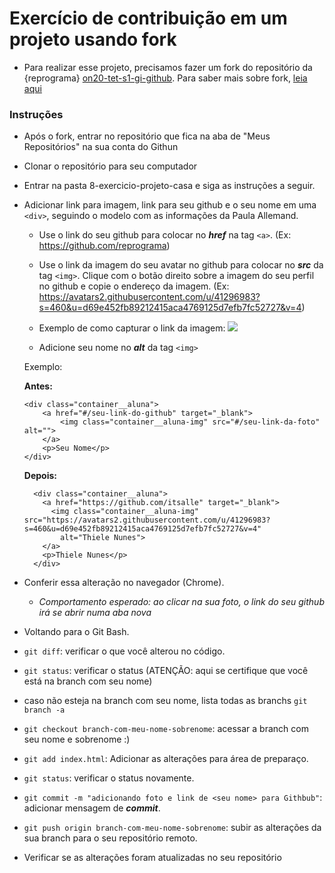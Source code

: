 # Exercício de contribuição em um projeto usando fork

- Para realizar esse projeto, precisamos fazer um fork do repositório da {reprograma} [on20-tet-s1-gi-github](https://github.com/reprograma/on20-tet-s1-git-github). 
Para saber mais sobre fork, [leia aqui](https://github.com/reprograma/On13-TodasEmTech_Git/blob/86ae350c27a4760f5fddf86b006cfcfa3f6b7e6c/conteudo/sobre-fork.md)

### Instruções
* Após o fork, entrar no repositório que fica na aba de "Meus Repositórios" na sua conta do Githun
* Clonar o repositório para seu computador
* Entrar na pasta 8-exercicio-projeto-casa e siga as instruções a seguir.
* Adicionar link para imagem, link para seu github e o seu nome em uma `<div>`, seguindo o modelo com as informações da Paula Allemand.
	* Use o link do seu github para colocar no ***href*** na tag `<a>`. (Ex: https://github.com/reprograma)
	* Use o link da imagem do seu avatar no github para colocar no ***src*** da tag `<img>`. Clique com o botão direito sobre a imagem do seu perfil no github e copie o endereço da imagem. (Ex: https://avatars2.githubusercontent.com/u/41296983?s=460&u=d69e452fb89212415aca4769125d7efb7fc52727&v=4)
    * Exemplo de como capturar o link da imagem:
      <img src="./readme-assets/endereco-imagem.png">

  * Adicione seu nome no ***alt*** da tag `<img>`

  Exemplo:

    **Antes:**

    ```
    <div class="container__aluna">
        <a href="#/seu-link-do-github" target="_blank">
            <img class="container__aluna-img" src="#/seu-link-da-foto" alt="">
        </a>
        <p>Seu Nome</p>
    </div>
    ```
    
    **Depois:**
    
    ```
      <div class="container__aluna">
        <a href="https://github.com/itsalle" target="_blank">
          <img class="container__aluna-img" src="https://avatars2.githubusercontent.com/u/41296983?s=460&u=d69e452fb89212415aca4769125d7efb7fc52727&v=4"
            alt="Thiele Nunes">
        </a>
        <p>Thiele Nunes</p>
      </div>
    ```

* Conferir essa alteração no navegador (Chrome).
	* *Comportamento esperado: ao clicar na sua foto, o link do seu github irá se abrir numa aba nova*

* Voltando para o Git Bash.
* `git diff`: verificar o que você alterou no código.
* `git status`: verificar o status (ATENÇÃO: aqui se certifique que você está na branch com seu nome)
* caso não esteja na branch com seu nome, lista todas as branchs `git branch -a`
* `git checkout branch-com-meu-nome-sobrenome`: acessar a branch com seu nome e sobrenome :)
* `git add index.html`: Adicionar as alterações para área de preparaço.
* `git status`: verificar o status novamente.
* `git commit -m "adicionando foto e link de <seu nome> para Githbub"`: adicionar mensagem de ***commit***.
* `git push origin branch-com-meu-nome-sobrenome`: subir as alterações da sua branch para o seu repositório remoto.
* Verificar se as alterações foram atualizadas no seu repositório


